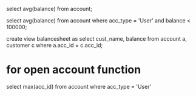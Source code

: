 select avg(balance) from account;

 select avg(balance) from account where acc_type = 'User' and balance < 100000;


create view balancesheet as select cust_name, balance from account a, customer c where a.acc_id = c.acc_id;


# for open account function
select max(acc_id) from account where acc_type = 'User'
